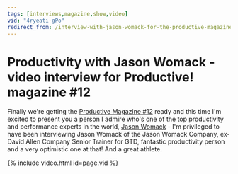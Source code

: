```yaml
---
tags: [interviews,magazine,show,video]
vid: "4ryeati-gPo"
redirect_from: /interview-with-jason-womack-for-the-productive-magazine-12/
---
```


# Productivity with Jason Womack - video interview for Productive! magazine #12

Finally we're getting the [Productive Magazine #12](http://productivemag.com/12/) ready and this time I'm excited to present you a person I admire who's one of the top productivity and performance experts in the world, [Jason Womack](http://twitter.com/JasonWomack) - I'm privileged to have been interviewing Jason Womack of the Jason Womack Company, ex-David Allen Company Senior Trainer for GTD, fantastic productivity person and a very optimistic one at that! And a great athlete.

{% include video.html id=page.vid %}

[n]: https://michael.gratis/nozbe